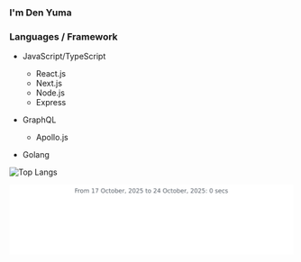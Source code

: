 ### I'm Den Yuma

### Languages / Framework
- JavaScript/TypeScript
  - React.js
  - Next.js
  - Node.js
  - Express

- GraphQL
  - Apollo.js 

- Golang


![Top Langs](https://github-readme-stats.vercel.app/api/top-langs/?username=denyuma&layout=compact)

<!--START_SECTION:waka-->
<img src="https://github.com/denyuma/denyuma/blob/master/images/stat.svg" alt="Alternative Text"/>
<!--END_SECTION:waka-->
